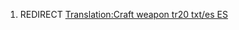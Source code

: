 1.  REDIRECT [Translation:Craft weapon tr20 txt/es
    ES](Translation:Craft_weapon_tr20_txt/es_ES "wikilink")